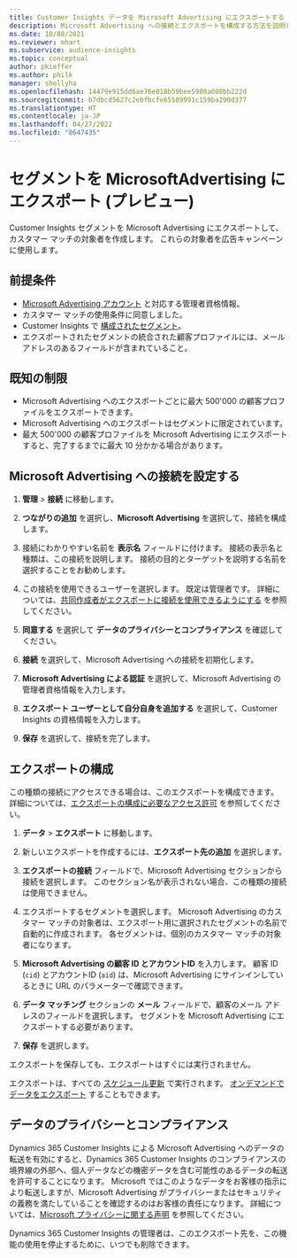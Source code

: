 ```yaml
---
title: Customer Insights データを Microsoft Advertising にエクスポートする
description: Microsoft Advertising への接続とエクスポートを構成する方法を説明します。
ms.date: 10/08/2021
ms.reviewer: mhart
ms.subservice: audience-insights
ms.topic: conceptual
author: pkieffer
ms.author: philk
manager: shellyha
ms.openlocfilehash: 14479e915dd6ae76e018b59bee5980a600bb222d
ms.sourcegitcommit: b7dbcd5627c2ebfbcfe65589991c159ba290d377
ms.translationtype: HT
ms.contentlocale: ja-JP
ms.lasthandoff: 04/27/2022
ms.locfileid: "8647435"
---
```

# <a name="export-segments-to-microsoft-advertising-preview"></a>セグメントを MicrosoftAdvertising にエクスポート (プレビュー)

Customer Insights セグメントを Microsoft Advertising にエクスポートして、カスタマー マッチの対象者を作成します。 これらの対象者を広告キャンペーンに使用します。

## <a name="prerequisites"></a>前提条件

-   [Microsoft Advertising アカウント](https://ads.microsoft.com/) と対応する管理者資格情報。
-   カスタマー マッチの使用条件に同意しました。 
-   Customer Insights で [構成されたセグメント](segments.md)。
-   エクスポートされたセグメントの統合された顧客プロファイルには、メール アドレスのあるフィールドが含まれていること。

## <a name="known-limitations"></a>既知の制限

- Microsoft Advertising へのエクスポートごとに最大 500'000 の顧客プロファイルをエクスポートできます。
- Microsoft Advertising へのエクスポートはセグメントに限定されています。
- 最大 500'000 の顧客プロファイルを Microsoft Advertising にエクスポートすると、完了するまでに最大 10 分かかる場合があります。 


## <a name="set-up-the-connection-to-microsoft-advertising"></a>Microsoft Advertising への接続を設定する

1. **管理** > **接続** に移動します。

1. **つながりの追加** を選択し、**Microsoft Advertising** を選択して、接続を構成します。

1. 接続にわかりやすい名前を **表示名** フィールドに付けます。 接続の表示名と種類は、この接続を説明します。 接続の目的とターゲットを説明する名前を選択することをお勧めします。

1. この接続を使用できるユーザーを選択します。 既定は管理者です。 詳細については、[共同作成者がエクスポートに接続を使用できるようにする](connections.md#allow-contributors-to-use-a-connection-for-exports) を参照してください。

1. **同意する** を選択して **データのプライバシーとコンプライアンス** を確認してください。

1. **接続** を選択して、Microsoft Advertising への接続を初期化します。

1. **Microsoft Advertising による認証** を選択して、Microsoft Advertising の管理者資格情報を入力します。

1. **エクスポート ユーザーとして自分自身を追加する** を選択して、Customer Insights の資格情報を入力します。

1. **保存** を選択して、接続を完了します。

## <a name="configure-an-export"></a>エクスポートの構成

この種類の接続にアクセスできる場合は、このエクスポートを構成できます。 詳細については、[エクスポートの構成に必要なアクセス許可](export-destinations.md#set-up-a-new-export) を参照してください。

1. **データ** > **エクスポート** に移動します。

1. 新しいエクスポートを作成するには、**エクスポート先の追加** を選択します。

1. **エクスポートの接続** フィールドで、Microsoft Advertising セクションから接続を選択します。 このセクション名が表示されない場合、この種類の接続は使用できません。

1. エクスポートするセグメントを選択します。 Microsoft Advertising のカスタマー マッチの対象者は、エクスポート用に選択されたセグメントの名前で自動的に作成されます。 各セグメントは、個別のカスタマー マッチの対象者になります。 

1. **Microsoft Advertising の顧客 ID とアカウントID** を入力します。 顧客 ID (`cid`) とアカウントID (`aid`) は、Microsoft Advertising にサインインしているときに URL のパラメーターで確認できます。

1. **データ マッチング** セクションの **メール** フィールドで、顧客のメール アドレスのフィールドを選択します。 セグメントを Microsoft Advertising にエクスポートする必要があります。

1. **保存** を選択します。

エクスポートを保存しても、エクスポートはすぐには実行されません。

エクスポートは、すべての [スケジュール更新](system.md#schedule-tab) で実行されます。 [オンデマンドでデータをエクスポート](export-destinations.md#run-exports-on-demand) することもできます。 


## <a name="data-privacy-and-compliance"></a>データのプライバシーとコンプライアンス

Dynamics 365 Customer Insights による Microsoft Advertising へのデータの転送を有効にすると、Dynamics 365 Customer Insights のコンプライアンスの境界線の外部へ、個人データなどの機密データを含む可能性のあるデータの転送を許可することになります。 Microsoft ではこのようなデータをお客様の指示により転送しますが、Microsoft Advertising がプライバシーまたはセキュリティの義務を満たしていることを確認するのはお客様の責任になります。 詳細については、[Microsoft プライバシーに関する声明](https://go.microsoft.com/fwlink/?linkid=396732) を参照してください。

Dynamics 365 Customer Insights の管理者は、このエクスポート先を、この機能の使用を停止するために、いつでも削除できます。
